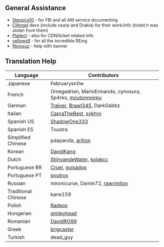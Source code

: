 ## General Assistance

- [Steveice10](https://github.com/Steveice10) - for FBI and all AM service documenting
- [CIAngel](https://github.com/llakssz/CIAngel) devs (include cearp and Drakia) for their work/info (ticket.h was stolen from them)
- [Plailect](https://github.com/Plailect/) - also for CDN/ticket related info
- [yellows8](https://github.com/yellows8) - for all the incredible REing
- [Noroxuz](https://github.com/Noroxuz) - help with banner

## Translation Help

Language | Contributors
--- | ---
Japanese | Februarysn0w
French | Omegadrien, MarioErmando, cynosura, Sp4rks, [moutonnoireu](https://github.com/moutonnoireu)
German | [Traiver](https://github.com/Traiver), [Brawl345](https://github.com/Brawl345), DarkGabbz
Italian | [CapraTheBest](https://github.com/CapraTheBest), [sykhro](https://github.com/sykhro)
Spanish US | [ShadowOne333](https://github.com/ShadowOne333)
Spanish ES | Txustra
Simplified Chinese | pdapanda, [arition](https://github.com/arition)
Korean | [DavidKang](https://github.com/mcloverkorea)
Dutch | [StijnvandeWater](https://github.com/StijnvandeWater), [kolakcc](https://github.com/kolakcc)
Portuguese BR | [Cruel](https://github.com/Cruel), [guisadop](https://github.com/guisadop)
Portuguese PT | [poutros](https://github.com/poutros)
Russian | mironicurse, Damin72, [rawrimlion](https://github.com/rawrimlion)
Traditional Chinese | kane159
Polish | [Radeox](https://github.com/Radeox)
Hungarian | [smileyhead](https://github.com/smileyhead)
Romanian | [DavidRO99](https://github.com/DAVIDRO999000999)
Greek | [brigcaster](https://github.com/brigcaster)
Turkish | dead_guy
